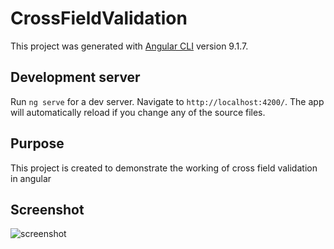# CrossFieldValidation

This project was generated with [Angular CLI](https://github.com/angular/angular-cli) version 9.1.7.

## Development server

Run `ng serve` for a dev server. Navigate to `http://localhost:4200/`. The app will automatically reload if you change any of the source files.

## Purpose
This project is created to demonstrate the working of cross field validation in angular

## Screenshot
![screenshot](https://user-images.githubusercontent.com/24807298/83358037-2fbfbd80-a38e-11ea-90d9-f0c14065a421.png)